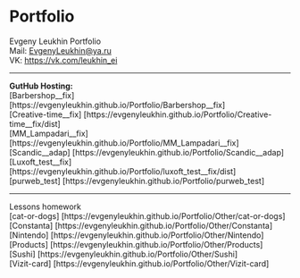 # Portfolio
Evgeny Leukhin Portfolio
<br>
Mail: EvgenyLeukhin@ya.ru
<br>
VK: https://vk.com/leukhin_ei
<hr>
<b>GutHub Hosting:</b>
<br>
[Barbershop__fix]     [https://evgenyleukhin.github.io/Portfolio/Barbershop__fix]
<br>
[Creative-time__fix]  [https://evgenyleukhin.github.io/Portfolio/Creative-time__fix/dist]
<br>
[MM_Lampadari__fix]   [https://evgenyleukhin.github.io/Portfolio/MM_Lampadari__fix]
<br>
[Scandic__adap]       [https://evgenyleukhin.github.io/Portfolio/Scandic__adap]
<br>
[Luxoft_test__fix]    [https://evgenyleukhin.github.io/Portfolio/luxoft_test__fix/dist]
<br>
[purweb_test]         [https://evgenyleukhin.github.io/Portfolio/purweb_test]
<hr>
Lessons homework
<br>
[cat-or-dogs]         [https://evgenyleukhin.github.io/Portfolio/Other/cat-or-dogs]
<br>
[Constanta]           [https://evgenyleukhin.github.io/Portfolio/Other/Constanta]
<br>
[Nintendo]            [https://evgenyleukhin.github.io/Portfolio/Other/Nintendo]
<br>
[Products]            [https://evgenyleukhin.github.io/Portfolio/Other/Products]
<br>
[Sushi]               [https://evgenyleukhin.github.io/Portfolio/Other/Sushi]
<br>
[Vizit-card]          [https://evgenyleukhin.github.io/Portfolio/Other/Vizit-card]
